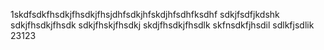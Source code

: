 1skdfsdkfhsdkjfhsdkjfhsjdhfsdkjhfskdjhfsdhfksdhf
sdkjfsdfjkdshk
sdkjfhsdkjfhsdk
sdkjfhskjfhsdkj
skdjfhsdkjfhsdlk
skfnsdkfjhsdil
sdlkfjsdlik
23123
